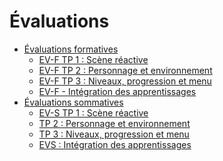# Évaluations

<!-- start-replace-subnav depth=2 -->
* [Évaluations formatives](/04-evaluations/formatives/)
    * [EV-F TP 1 : Scène réactive](/04-evaluations/formatives/01/)
    * [EV-F TP 2 : Personnage et environnement](/04-evaluations/formatives/02/)
    * [EV-F TP 3 : Niveaux, progression et menu](/04-evaluations/formatives/03/)
    * [EV-F - Intégration des apprentissages](/04-evaluations/formatives/04/)
* [Évaluations sommatives](/04-evaluations/sommatives/)
    * [EV-S TP 1 : Scène réactive](/04-evaluations/sommatives/01/)
    * [TP 2 : Personnage et environnement](/04-evaluations/sommatives/02/)
    * [TP 3 : Niveaux, progression et menu](/04-evaluations/sommatives/03/)
    * [EVS : Intégration des apprentissages](/04-evaluations/sommatives/04/)
<!-- end-replace-subnav -->

<!-- start-replace-subnav -->

<!-- end-replace-subnav -->

